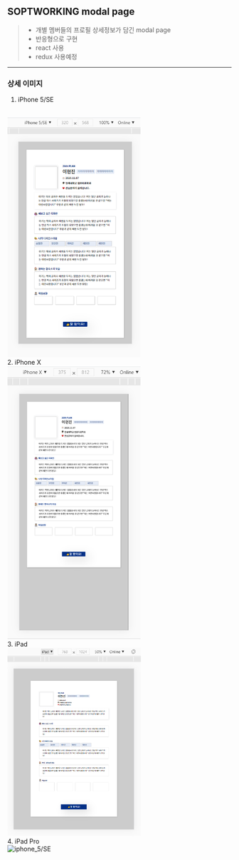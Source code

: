 SOPTWORKING modal page
--------------

> * 개별 멤버들의 프로필 상세정보가 담긴 modal page
> * 반응형으로 구현
> * react 사용
> * redux 사용예정

----------------

### 상세 이미지

1. iPhone 5/SE
<br/>
<img src="./솝트워킹_이미지/soptworking_iphone5.png" width=300px title="iphone_5/SE" alt="iphone_5/SE" style="margin:0;padding:0;"></img><br/>
2. iPhone X
<br/>
<img src="./솝트워킹_이미지/soptworking_iphoneX.png" width=300px title="iphone_5/SE" alt="iphone_5/SE" style="margin:0;padding:0;"></img><br/>
3. iPad
<br/>
<img src="./솝트워킹_이미지/soptworking_ipad.png" width=300px title="iphone_5/SE" alt="iphone_5/SE" style="margin:0;padding:0;"></img><br/>
4. iPad Pro
<br/>
<img src="./솝트워킹_이미지/soptworking_ipadPro5.png" width=300px title="iphone_5/SE" alt="iphone_5/SE" style="margin:0;padding:0;"></img><br/>
